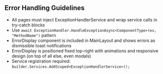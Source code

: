 ## Error Handling Guidelines
- All pages must inject ExceptionHandlerService and wrap service calls in try-catch blocks
- Use `await ExceptionHandler.HandleExceptionAsync<ComponentType>(ex, "MethodName")` pattern
- ErrorDisplay component is included in MainLayout and shows errors as dismissible toast notifications
- ErrorDisplay is positioned fixed top-right with animations and responsive design (on top of all else, even modals)
- Service registration required: `builder.Services.AddScoped<ExceptionHandlerService>();`
